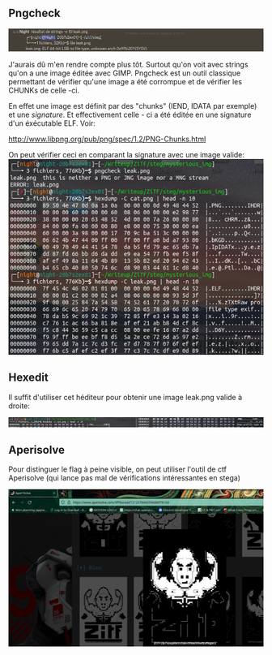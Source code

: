 ## Pngcheck

![alt text](https://github.com/0x14mth3n1ght/Writeup/blob/master/ZiTF/steg/mysterious_img/debut.png)

J'aurais dû m'en rendre compte plus tôt. Surtout qu'on voit avec strings qu'on a une image éditée avec GIMP. 
Pngcheck est un outil classique permettant de vérifier qu'une image a été corrompue et de vérifier les CHUNKs de celle -ci.

En effet une image est définit par des "chunks" (IEND, IDATA par exemple) et une *signature*.
Et effectivement celle - ci a été éditée en une signature d'un éxécutable ELF.
Voir:

http://www.libpng.org/pub/png/spec/1.2/PNG-Chunks.html

On peut vérifier ceci en comparant la signature avec une image valide:
![alt text](https://github.com/0x14mth3n1ght/Writeup/blob/master/ZiTF/steg/mysterious_img/check.png)

## Hexedit

Il suffit d'utiliser cet héditeur pour obtenir une image leak.png valide à droite:

![alt text](https://github.com/0x14mth3n1ght/Writeup/blob/master/ZiTF/steg/mysterious_img/signature.png)

## Aperisolve

Pour distinguer le flag à peine visible, on peut utiliser l'outil de ctf Aperisolve (qui lance pas mal de vérifications intéressantes en stega)

![alt text](https://github.com/0x14mth3n1ght/Writeup/blob/master/ZiTF/steg/mysterious_img/aperisolve.png)

